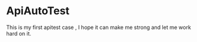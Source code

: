 # ApiAutoTest
This is my first apitest case , I hope it can make me strong and let me work hard on it.
